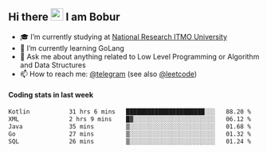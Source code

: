 ## Hi there <img src="https://media.giphy.com/media/hvRJCLFzcasrR4ia7z/giphy.gif" width="25px" height="25px"> I am Bobur

- :mortar_board: I’m currently studying at [National Research ITMO University](https://itmo.ru/)
- :seedling: I’m currently learning GoLang
- :speech_balloon: Ask me about anything related to Low Level Programming or Algorithm and Data Structures
- :mailbox: How to reach me: [@telegram](https://t.me/octoant) (see also [@leetcode](https://leetcode.com/octoant/))    

#### Coding stats in last week

<!--START_SECTION:waka-->

```txt
Kotlin           31 hrs 6 mins   ██████████████████████░░░   88.20 %
XML              2 hrs 9 mins    █▓░░░░░░░░░░░░░░░░░░░░░░░   06.12 %
Java             35 mins         ▒░░░░░░░░░░░░░░░░░░░░░░░░   01.68 %
Go               27 mins         ▒░░░░░░░░░░░░░░░░░░░░░░░░   01.32 %
SQL              26 mins         ▒░░░░░░░░░░░░░░░░░░░░░░░░   01.24 %
```

<!--END_SECTION:waka-->
